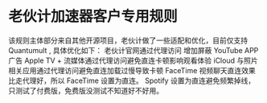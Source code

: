# 老伙计加速器客户专用规则
该规则主体部分来自其他开源项目，老伙计做了一些适配和优化，目前仅支持 Quantumult , 具体优化如下：
老伙计官网通过代理访问
增加屏蔽 YouTube APP 广告
Apple TV + 流媒体通过代理访问避免直连卡顿影响观看体验
iCloud 与照片相关应用通过代理访问避免直连加载过慢导致卡顿
FaceTime 视频聊天直连效果比走代理好，所以 FaceTime 设置为直连。
Spotify 设置为直连避免频繁掉线，只测试了付费版，免费版没测试不知道好不好用。

